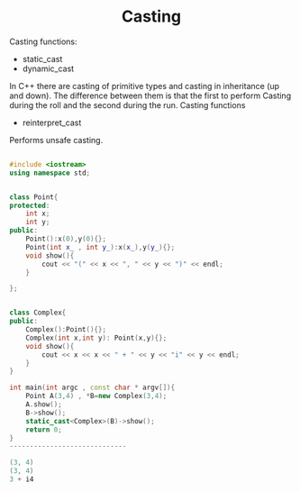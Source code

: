 #
<h1 align="center">Casting</h1>

Casting functions:

* static_cast 
* dynamic_cast

In C++ there are casting of primitive types and casting in inheritance (up and down). The difference between them is that  the first to perform Casting during the roll and the second during the run.
Casting functions


* reinterpret_cast 

Performs unsafe casting.

```cpp

#include <iostream>
using namespace std;


class Point{
protected:
    int x;
    int y;
public:
    Point():x(0),y(0){};
    Point(int x_ , int y_):x(x_),y(y_){};
    void show(){
        cout << "(" << x << ", " << y << ")" << endl;
    }

};


class Complex{
public:
    Complex():Point(){};
    Complex(int x,int y): Point(x,y){};
    void show(){
        cout << x << x << " + " << y << "i" << y << endl;
    }
}

int main(int argc , const char * argv[]){
    Point A(3,4) , *B=new Complex(3,4);
    A.show();
    B->show();
    static_cast<Complex>(B)->show();
    return 0;
}
-----------------------------

(3, 4)
(3, 4)
3 + i4

```